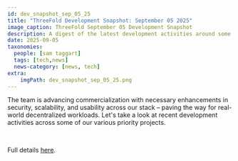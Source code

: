 ```yaml
---
id: dev_snapshot_sep_05_25
title: "ThreeFold Development Snapshot: September 05 2025"
image_caption: ThreeFold September 05 Development Snapshot
description: A digest of the latest development activities around some of our core grid and commercial projects.
date: 2025-09-05
taxonomies:
  people: [sam taggart]
  tags: [tech,news]
  news-category: [news, tech]
extra:
    imgPath: dev_snapshot_sep_05_25.png
---
```


The team is advancing commercialization with necessary enhancements in security, scalability, and usability across our stack – paving the way for real-world decentralized workloads. Let's take a look at recent development activities across some of our various priority projects.

<br/>

Full details [here](https://forum.threefold.io/t/threefold-development-snapshot-september-05-2025/4634).